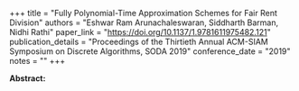 +++
title = "Fully Polynomial-Time Approximation Schemes for Fair Rent Division"
authors = "Eshwar Ram Arunachaleswaran, Siddharth Barman, Nidhi Rathi"
paper_link = "https://doi.org/10.1137/1.9781611975482.121"
publication_details = "Proceedings of the Thirtieth Annual ACM-SIAM Symposium on Discrete Algorithms,  SODA 2019"
conference_date = "2019"
notes = ""
+++

<b>Abstract:</b>
